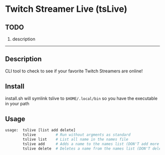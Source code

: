 # Twitch Streamer Live (tsLive)

## TODO

1. description

---

## Description

CLI tool to check to see if your favorite Twitch Streamers are online!

## Install

install.sh will symlink tslive to `$HOME/.local/bin` so you have the executable in your path

## Usage

```bash
usage:  tslive [list add delete]
        tslive         # Run without argments as standard
        tslive list    # List all name in the names file
        tslive add     # Adds a name to the names list (DON'T add more then one name each time)
        tslive delete  # Deletes a name from the names list (DON'T delete more then one name each time)
```
